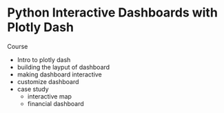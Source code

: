 # Python Interactive Dashboards with Plotly Dash
Course
- Intro to plotly dash
- building the layput of dashboard
- making dashboard interactive
- customize dashboard
- case study
    - interactive map
    - financial dashboard